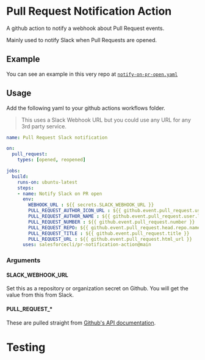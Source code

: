 # Pull Request Notification Action
A github action to notify a webhook about Pull Request events.

Mainly used to notify Slack when Pull Requests are opened.

## Example
You can see an example in this very repo at [`notify-on-pr-open.yaml`](.github/workflows/notify-on-pr-open.yaml)

## Usage
Add the following yaml to your github actions workflows folder.
> This uses a Slack Webhook URL but you could use any URL for any 3rd party service.

```yaml
name: Pull Request Slack notification

on:
  pull_request:
    types: [opened, reopened]

jobs:
  build:
    runs-on: ubuntu-latest
    steps:
    - name: Notify Slack on PR open
      env: 
        WEBHOOK_URL : ${{ secrets.SLACK_WEBHOOK_URL }}
        PULL_REQUEST_AUTHOR_ICON_URL : ${{ github.event.pull_request.user.avatar_url }}
        PULL_REQUEST_AUTHOR_NAME : ${{ github.event.pull_request.user.login }}
        PULL_REQUEST_NUMBER : ${{ github.event.pull_request.number }}
        PULL_REQUEST_REPO: ${{ github.event.pull_request.head.repo.name }}
        PULL_REQUEST_TITLE : ${{ github.event.pull_request.title }}
        PULL_REQUEST_URL : ${{ github.event.pull_request.html_url }}
      uses: salesforcecli/pr-notification-action@main
```

### Arguments
#### SLACK_WEBHOOK_URL
Set this as a repository or organization secret on Github. You will get the value from this from Slack.

#### PULL_REQUEST_*
These are pulled straight from [Github's API documentation](https://developer.github.com/v3/pulls/).

# Testing